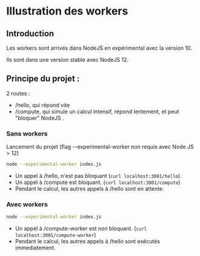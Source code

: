 # Illustration des workers

## Introduction
Les workers sont arrivés dans NodeJS en expérimental avec la version 10.

Ils sont dans une version stable avec NodeJS 12.


## Principe du projet :

2 routes :
* /hello, qui répond vite
* /compute, qui simule un calcul intensif, répond lentement, et peut "bloquer" NodeJS .


 ### Sans workers 

Lancement du projet (flag --experimental-worker non requis avec Node JS > 12)
```sh
node --experimental-worker index.js
```

* Un appel à /hello, n'est pas bloquant (`curl localhost:3001/hello`).
* Un appel à /compute est bloquant. (`curl localhost:3001/compute`)
* Pendant le calcul, les autres appels à /hello sont en attente.

### Avec workers

```sh
node --experimental-worker index.js
```
* Un appel à /compute-worker est non bloquant. (`curl localhost:3001/compute-worker`)
* Pendant le calcul, les autres appels à /hello sont exécutés immediatement.